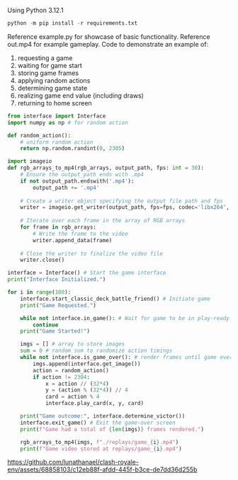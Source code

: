 Using Python 3.12.1
```python
python -m pip install -r requirements.txt
```
Reference example.py for showcase of basic functionality.
Reference out.mp4 for example gameplay.
Code to demonstrate an example of:
  1. requesting a game
  2. waiting for game start
  3. storing game frames
  4. applying random actions
  5. determining game state
  6. realizing game end value (including draws)
  7. returning to home screen

```python
from interface import Interface
import numpy as np # for random action 

def random_action():
    # uniform random action
    return np.random.randint(0, 2305)

import imageio
def rgb_arrays_to_mp4(rgb_arrays, output_path, fps: int = 30):
    # Ensure the output_path ends with .mp4
    if not output_path.endswith('.mp4'):
        output_path += '.mp4'
    
    # Create a writer object specifying the output file path and fps
    writer = imageio.get_writer(output_path, fps=fps, codec='libx264', quality=9)
    
    # Iterate over each frame in the array of RGB arrays
    for frame in rgb_arrays:
        # Write the frame to the video
        writer.append_data(frame)
    
    # Close the writer to finalize the video file
    writer.close()

interface = Interface() # Start the game interface
print("Interface Initialized.")

for i in range(100):
    interface.start_classic_deck_battle_friend() # Initiate game
    print("Game Requested.")

    while not interface.in_game(): # Wait for game to be in play-ready state
        continue
    print("Game Started!")

    imgs = [] # array to store images
    sum = 0 # random sum to randomize action timings
    while not interface.is_game_over(): # render frames until game over
        imgs.append(interface.get_image())
        action = random_action()
        if action != 2304:
            x = action // (32*4)
            y = (action % (32*4)) // 4
            card = action % 4
            interface.play_card(x, y, card)

    print("Game outcome:", interface.determine_victor())
    interface.exit_game() # Exit the game-over screen
    print(f"Game had a total of {len(imgs)} frames rendered.")

    rgb_arrays_to_mp4(imgs, f"./replays/game_{i}.mp4")
    print(f"Game video stored at replays/game_{i}.mp4")
```

https://github.com/lunathanael/clash-royale-env/assets/68858103/c12eb88f-afdd-445f-b3ce-de7dd36d255b


